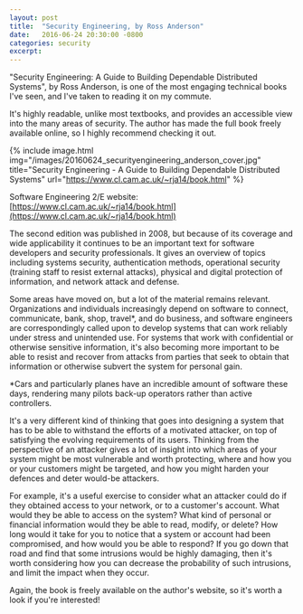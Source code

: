 ```yaml
---
layout: post
title:  "Security Engineering, by Ross Anderson"
date:   2016-06-24 20:30:00 -0800
categories: security
excerpt:
---
```

"Security Engineering: A Guide to Building Dependable Distributed Systems", by Ross Anderson, is one of the most engaging technical books I've seen, and I've taken to reading it on my commute.

It's highly readable, unlike most textbooks, and provides an accessible view into the many areas of security.  The author has made the full book freely available online, so I highly recommend checking it out.

{% include image.html img="/images/20160624_securityengineering_anderson_cover.jpg"
  title="Security Engineering - A Guide to Building Dependable Distributed Systems"
  url="https://www.cl.cam.ac.uk/~rja14/book.html" %}
<br>

Software Engineering 2/E website: [https://www.cl.cam.ac.uk/~rja14/book.html](https://www.cl.cam.ac.uk/~rja14/book.html)

The second edition was published in 2008, but because of its coverage and wide applicability it continues to be an important text for software developers and security professionals.  It gives an overview of topics including systems security, authentication methods, operational security (training staff to resist external attacks), physical and digital protection of information, and network attack and defense.

Some areas have moved on, but a lot of the material remains relevant.  Organizations and individuals increasingly depend on software to connect, communicate, bank, shop, travel*, and do business, and software engineers are correspondingly called upon to develop systems that can work reliably under stress and unintended use.  For systems that work with confidential or otherwise sensitive information, it's also becoming more important to be able to resist and recover from attacks from parties that seek to obtain that information or otherwise subvert the system for personal gain.

*Cars and particularly planes have an incredible amount of software these days, rendering many pilots back-up operators rather than active controllers.

It's a very different kind of thinking that goes into designing a system that has to be able to withstand the efforts of a motivated attacker, on top of satisfying the evolving requirements of its users.  Thinking from the perspective of an attacker gives a lot of insight into which areas of your system might be most vulnerable and worth protecting, where and how you or your customers might be targeted, and how you might harden your defences and deter would-be attackers.

For example, it's a useful exercise to consider what an attacker could do if they obtained access to your network, or to a customer's account.  What would they be able to access on the system?  What kind of personal or financial information would they be able to read, modify, or delete?  How long would it take for you to notice that a system or account had been compromised, and how would you be able to respond?  If you go down that road and find that some intrusions would be highly damaging, then it's worth considering how you can decrease the probability of such intrusions, and limit the impact when they occur.

Again, the book is freely available on the author's website, so it's worth a look if you're interested!
